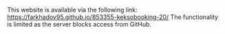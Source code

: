 This website is available via the following link: https://farkhadov95.github.io/853355-keksobooking-20/
The functionality is limited as the server blocks access from GitHub. 
